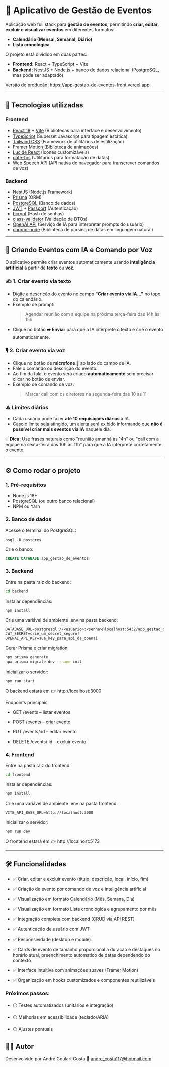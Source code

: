 # 📅 Aplicativo de Gestão de Eventos

Aplicação web full stack para **gestão de eventos**, permitindo **criar, editar, excluir e visualizar eventos** em diferentes formatos:

- **Calendário (Mensal, Semanal, Diário)**
- **Lista cronológica**

O projeto está dividido em duas partes:  
- **Frontend:** React + TypeScript + Vite 
- **Backend:** NestJS + Node.js + banco de dados relacional (PostgreSQL, mas pode ser adaptado) 

Versão de produção: https://app-gestao-de-eventos-front.vercel.app

---

## 🚀 Tecnologias utilizadas

### Frontend
- [React 18](https://react.dev/) + [Vite](https://vitejs.dev/) (Bibliotecas para interface e desenvolvimento)
- [TypeScript](https://www.typescriptlang.org/) (Superset Javascript para tipagem estática)
- [Tailwind CSS](https://tailwindcss.com/)  (Framework de utilitários de estilização)
- [Framer Motion](https://www.framer.com/motion/)  (Biblioteca de animações)
- [Lucide React](https://lucide.dev/)  (Ícones customizáveis)
- [date-fns](https://date-fns.org/)  (Utilitários para formatação de datas)
- [Web Speech API](https://developer.mozilla.org/en-US/docs/Web/API/Web_Speech_API)  (API nativa do navegador para transcrever comandos de voz)

### Backend
- [NestJS](https://nestjs.com/) (Node.js Framework)
- [Prisma](https://www.prisma.io/) (ORM)
- [PostgreSQL](https://www.postgresql.org/) (Banco de dados)
- [JWT](https://www.npmjs.com/package/jsonwebtoken) + [Passport](http://www.passportjs.org/) (Autenticação)
- [bcrypt](https://www.npmjs.com/package/bcrypt) (Hash de senhas)
- [class-validator](https://docs.nestjs.com/techniques/validation) (Validação de DTOs)
- [OpenAI API](https://platform.openai.com/docs/api-reference/introduction)  (Serviço de IA para interpretar prompts do usuário)
- [chrono-node](https://www.npmjs.com/package/chrono-node)  (Biblioteca de parsing de datas em linguagem natural)

---


## 🧠 Criando Eventos com IA e Comando por Voz

O aplicativo permite criar eventos automaticamente usando **inteligência artificial** a partir de **texto** ou **voz**.  

### ✍️ 1. Criar evento via texto
- Digite a descrição do evento no campo **"Criar evento via IA..."** no topo do calendário.  
- Exemplo de prompt:
  > Agendar reunião com a equipe na próxima terça-feira das 14h às 15h
- Clique no botão **➡️ Enviar** para que a IA interprete o texto e crie o evento automaticamente.

### 🎙️ 2. Criar evento via voz
- Clique no botão de **microfone 🎤** ao lado do campo de IA.  
- Fale o comando ou descrição do evento.  
- Ao fim da fala, o evento será criado **automaticamente** sem precisar clicar no botão de enviar.
- Exemplo de comando de voz:
  > Marcar call com os diretores na segunda-feira das 10 às 11

### ⚠️ Limites diários
- Cada usuário pode fazer **até 10 requisições diárias** à IA.  
- Caso o limite seja atingido, um alerta será exibido informando que **não é possível criar mais eventos via IA** naquele dia.

💡 **Dica:** Use frases naturais como "reunião amanhã às 14h" ou "call com a equipe na sexta-feira das 10h às 11h" para que a IA interprete corretamente o evento.

---

## ⚙️ Como rodar o projeto

### 1. Pré-requisitos
- Node.js 18+
- PostgreSQL (ou outro banco relacional)
- NPM ou Yarn

### 2. Banco de dados

Acesse o terminal do PostgreSQL:
```psql
psql -U postgres
```
Crie o banco:
```sql
CREATE DATABASE app_gestao_de_eventos;
```

### 3. Backend

Entre na pasta raiz do backend:
```cmd
cd backend
```

Instalar dependências:
```cmd
npm install
```

Crie uma variável de ambiente .env na pasta backend:
```txt
DATABASE_URL=postgresql://<usuario>:<senha>@localhost:5432/app_gestao_de_eventos
JWT_SECRET=crie_um_secret_seguro!
OPENAI_API_KEY=sua_key_para_api_da_openai
```

Gerar Prisma e criar migration:
```cmd
npx prisma generate
npx prisma migrate dev --name init
```

Inicializar o servidor:
```cmd
npm run start
```

O backend estará em 👉 http://localhost:3000

Endpoints principais:

- GET /events – listar eventos

- POST /events – criar evento

- PUT /events/:id – editar evento

- DELETE /events/:id – excluir evento


### 4. Frontend

Entre na pasta raiz do frontend:
```cmd
cd frontend
```

Instalar dependências:
```cmd
npm install
```
Crie uma variável de ambiente .env na pasta frontend:
```txt
VITE_API_BASE_URL=http://localhost:3000
```

Inicializar o servidor:
```cmd
npm run dev
```

O frontend estará em 👉 http://localhost:5173

---

## 🛠️ Funcionalidades

- ✅ Criar, editar e excluir evento (título, descrição, local, início, fim)

- ✅ Criação de evento por comando de voz e inteligência artificial

- ✅ Visualização em formato Calendário (Mês, Semana, Dia)

- ✅ Visualização em formato Lista cronológica e agrupamento por mês

- ✅ Integração completa com backend (CRUD via API REST)

- ✅ Autenticação de usuário com JWT

- ✅ Responsividade (desktop e mobile)

- ✅ Cards de evento de tamanho proporcional a duração e destaques no horário atual, preenchimento automatico de datas dependendo do contexto

- ✅ Interface intuitiva com animações suaves (Framer Motion)

- ✅ Organização em hooks customizados e componentes reutilizáveis


### **Próximos passos:**

- ⚪ Testes automatizados (unitários e integração)

- ⚪ Melhorias em acessibilidade (teclado/ARIA)

- ⚪ Ajustes pontuais



## 👨‍💻 Autor

Desenvolvido por André Goulart Costa
📧 andre_costa117@hotmail.com
